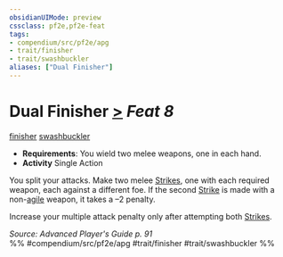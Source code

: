 ```yaml
---
obsidianUIMode: preview
cssclass: pf2e,pf2e-feat
tags:
- compendium/src/pf2e/apg
- trait/finisher
- trait/swashbuckler
aliases: ["Dual Finisher"]
---
```

# Dual Finisher  [>](/rules/core-rulebook/chapter-9-playing-the-game.md#Actions "Single Action") *Feat 8*  
[finisher](/rules/traits/finisher-apg.md)  [swashbuckler](/rules/traits/swashbuckler-apg.md)  

- **Requirements**: You wield two melee weapons, one in each hand.
- **Activity** Single Action

You split your attacks. Make two melee [Strikes](/rules/actions/strike.md), one with each required weapon, each against a different foe. If the second [Strike](/rules/actions/strike.md) is made with a non-[agile](/rules/traits/agile.md) weapon, it takes a –2 penalty.

Increase your multiple attack penalty only after attempting both [Strikes](/rules/actions/strike.md).

*Source: Advanced Player's Guide p. 91*  
%% #compendium/src/pf2e/apg #trait/finisher #trait/swashbuckler %%
